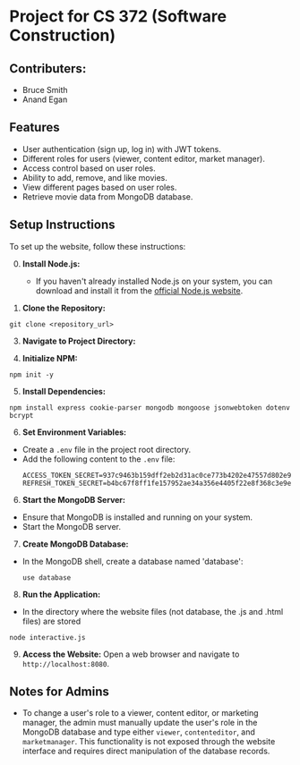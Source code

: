 # Project for CS 372 (Software Construction)
## Contributers:
- Bruce Smith
- Anand Egan

## Features
- User authentication (sign up, log in) with JWT tokens.
- Different roles for users (viewer, content editor, market manager).
- Access control based on user roles.
- Ability to add, remove, and like movies.
- View different pages based on user roles.
- Retrieve movie data from MongoDB database.

## Setup Instructions
To set up the website, follow these instructions:

0. **Install Node.js:**
   - If you haven't already installed Node.js on your system, you can download and install it from the [official Node.js website](https://nodejs.org/).

1. **Clone the Repository:**
```
git clone <repository_url>
```

3. **Navigate to Project Directory:**

4. **Initialize NPM:**
```
npm init -y
```

5. **Install Dependencies:**
```
npm install express cookie-parser mongodb mongoose jsonwebtoken dotenv bcrypt
```


6. **Set Environment Variables:**
- Create a `.env` file in the project root directory.
- Add the following content to the `.env` file:
  ```
  ACCESS_TOKEN_SECRET=937c9463b159dff2eb2d31ac0ce773b4202e47557d802e9b1fa904552327d7fd
  REFRESH_TOKEN_SECRET=b4bc67f8ff1fe157952ae34a356e4405f22e8f368c3e9e07c5cf41743c165611
  ```

6. **Start the MongoDB Server:**
- Ensure that MongoDB is installed and running on your system.
- Start the MongoDB server.

7. **Create MongoDB Database:**
- In the MongoDB shell, create a database named 'database':
  ```
  use database
  ```

8. **Run the Application:**
- In the directory where the website files (not database, the .js and .html files) are stored
```
node interactive.js
```

9. **Access the Website:**
Open a web browser and navigate to `http://localhost:8080`.

## Notes for Admins
- To change a user's role to a viewer, content editor, or marketing manager, the admin must manually update the user's role in the MongoDB database and type either `viewer`, `contenteditor`, and `marketmanager`. This functionality is not exposed through the website interface and requires direct manipulation of the database records.
